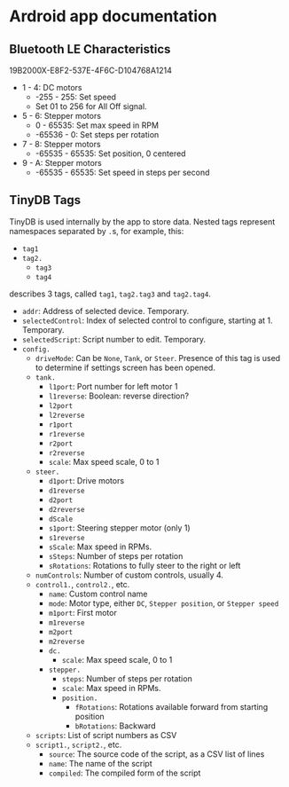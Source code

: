 # Ardroid app documentation

## Bluetooth LE Characteristics
19B2000X-E8F2-537E-4F6C-D104768A1214
- 1 - 4: DC motors
  - -255 - 255: Set speed
  - Set 01 to 256 for All Off signal.
- 5 - 6: Stepper motors
  - 0 - 65535: Set max speed in RPM
  - -65536 - 0: Set steps per rotation
- 7 - 8: Stepper motors
  - -65535 - 65535: Set position, 0 centered
- 9 - A: Stepper motors
  - -65535 - 65535: Set speed in steps per second
  
## TinyDB Tags
TinyDB is used internally by the app to store data.
Nested tags represent namespaces separated by `.`s, for example, this:
- `tag1`
- `tag2.`
  - `tag3`
  - `tag4`

describes 3 tags, called `tag1`, `tag2.tag3` and `tag2.tag4`.

- `addr`: Address of selected device. Temporary.
- `selectedControl`: Index of selected control to configure, starting at 1. Temporary.
- `selectedScript`: Script number to edit. Temporary.
- `config.`
  - `driveMode`: Can be `None`, `Tank`, or `Steer`. Presence of this tag is used to determine if settings screen has been opened.
  - `tank.`
    - `l1port`: Port number for left motor 1
    - `l1reverse`: Boolean: reverse direction?
    - `l2port`
    - `l2reverse`
    - `r1port`
    - `r1reverse`
    - `r2port`
    - `r2reverse`
    - `scale`: Max speed scale, 0 to 1
  - `steer.`
    - `d1port`: Drive motors
    - `d1reverse`
    - `d2port`
    - `d2reverse`
    - `dScale`
    - `s1port`: Steering stepper motor (only 1)
    - `s1reverse`
    - `sScale`: Max speed in RPMs.
    - `sSteps`: Number of steps per rotation
    - `sRotations`: Rotations to fully steer to the right or left
  - `numControls`: Number of custom controls, usually 4.
  - `control1.`, `control2.`, etc.
    - `name`: Custom control name
    - `mode`: Motor type, either `DC`, `Stepper position`, or `Stepper speed`
    - `m1port`: First motor
    - `m1reverse`
    - `m2port`
    - `m2reverse`
    - `dc.`
      - `scale`: Max speed scale, 0 to 1
    - `stepper.`
      - `steps`: Number of steps per rotation
      - `scale`: Max speed in RPMs.
      - `position.`
        - `fRotations`: Rotations available forward from starting position
        - `bRotations`: Backward
  - `scripts`: List of script numbers as CSV
  - `script1.`, `script2.`, etc.
    - `source`: The source code of the script, as a CSV list of lines
    - `name`: The name of the script
    - `compiled`: The compiled form of the script
